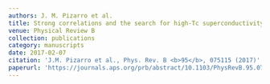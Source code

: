 ```yaml
---
authors: J. M. Pizarro et al.
title: Strong correlations and the search for high-Tc superconductivity in chromium pnictides and chalcogenides
venue: Physical Review B
collection: publications
category: manuscripts
date: 2017-02-07
citation: 'J.M. Pizarro et al., Phys. Rev. B <b>95</b>, 075115 (2017)'
paperurl: 'https://journals.aps.org/prb/abstract/10.1103/PhysRevB.95.075115'
---
```

